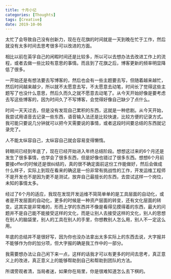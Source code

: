 ```yaml
---
title: 十月小记
categories: [Thoughts]
tags: [Creative]
date: 2019-10-06
---
```

太忙了会导致自己没有创新力，现在在花旗的时间就是一天到晚在忙于工作，然后就没有太多时间去思考很多可以改进的方面。

<!-- more -->

相比以前在英孚自己的闲暇时间还是比较多，所以可以去想办法去改进工作上的流程，或者去做一些比较有意思的事情。而且到了花旗之后，博客更新的频率明显降低了很多。

一开始还是有想法要去写博客的，然后也会有一些主题要去写，但随着越来越忙，然后时间越来越少，所以就不太愿意去写，不太愿意去动笔，时间长了觉得这些主题写了也没什么意思，然后久而久之就不愿意去动笔了。从今天开始好像是要考虑去写这些博客的，因为时间久了不写博客，会觉得好像自己缺少了点什么。

时间一天天过去，但是没有发现自己累积的东西，这就是一种悲剧。从今天开始，我尝试用语音去记录一些东西，语音输入法还是比较快速，比较方便的记录方式。我可能只要说几分钟就可以把今天需要说的事情，或者这段时间要总结的东西就记录完了。

人不能太纵容自己，太纵容自己就会容易变得懒惰。

转眼间已经到年底了，现在已经开始进入年终总结阶段。想想这过来的6个月还是发生了很多事情，也学会了很多东西，但是好像也错过了很多东西。想想6个月前要接offer的时候还是很纠结的，真的很不确定面前这份工作能做好，然后会做成什么样子，实际上到现在看来的确这是一份非常有挑战性的工作，开发运维工程师不是开发也不是因为更不是测试，放弃自己最擅长的东西，去尝试这样一个岗位，未知的事情太多。

经过了6个月的适应，我现在发现开发运维不简简单单的是工具层面的自动化，或者是开发层面的自动化，更多的时候是一种资产层面的转变，还有文化层面的转变。这其实是非常难的，形而上学的东西并不像是看得见摸得着的东西，最大的问题并不是自己能不能接受这样的文化，而是让别人去接受这样的文化，别人的思想在别人的脑袋里，别人的工具在别人的手里，你想教别人怎么用，别人不一定这么用。

年底的总结并不是很好写，因为你也没办法拿出太多实际上的东西去说，大字报并不能够作为你的加分项，但大字报的确是我工作中的一部分。

我需要想办法让自己闲下来一点，这样的话我才可以有更多的时间去思考，真正意义上的改进，真正意义上的能够帮助到自己和帮助到团队的方法。

所谓旁观者清，当局者迷，如果你在局里，你是很难知道怎么去下棋的。

